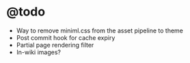 @todo
=====

* Way to remove miniml.css from the asset pipeline to theme
* Post commit hook for cache expiry
* Partial page rendering filter
* In-wiki images?

